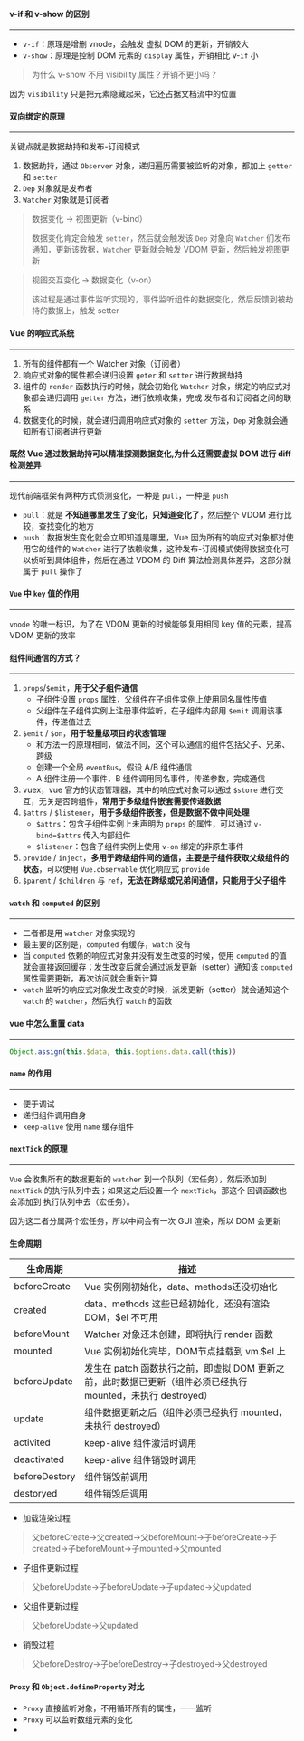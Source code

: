 #### v-if 和 v-show 的区别

****

- `v-if`：原理是增删 vnode，会触发 虚拟 DOM 的更新，开销较大
- `v-show`：原理是控制 DOM 元素的 `display` 属性，开销相比 v-`if` 小

> 为什么 v-show 不用 visibility 属性？开销不更小吗？

因为 `visibility` 只是把元素隐藏起来，它还占据文档流中的位置



#### 双向绑定的原理

****

关键点就是数据劫持和发布-订阅模式

1. 数据劫持，通过 `Observer` 对象，递归遍历需要被监听的对象，都加上 `getter` 和 `setter`
2. `Dep` 对象就是发布者
3. `Watcher` 对象就是订阅者

> 数据变化 -> 视图更新（v-bind）
>
> 数据变化肯定会触发 `setter`，然后就会触发该 `Dep` 对象向 `Watcher` 们发布通知，更新该数据，`Watcher` 更新就会触发 VDOM 更新，然后触发视图更新

> 视图交互变化 -> 数据变化（v-on）
>
> 该过程是通过事件监听实现的，事件监听组件的数据变化，然后反馈到被劫持的数据上，触发 setter



#### Vue 的响应式系统

****

1. 所有的组件都有一个 Watcher 对象（订阅者）
2. 响应式对象的属性都会递归设置 `geter` 和 `setter` 进行数据劫持
3. 组件的 `render` 函数执行的时候，就会初始化 `Watcher` 对象，绑定的响应式对象都会递归调用 `getter` 方法，进行依赖收集，完成 发布者和订阅者之间的联系
4. 数据变化的时候，就会递归调用响应式对象的 `setter` 方法，`Dep` 对象就会通知所有订阅者进行更新



#### 既然 Vue 通过数据劫持可以精准探测数据变化,为什么还需要虚拟 DOM 进行 diff 检测差异

****

现代前端框架有两种方式侦测变化，一种是 `pull`，一种是 `push`

- `pull`：就是 **不知道哪里发生了变化，只知道变化了**，然后整个 VDOM 进行比较，查找变化的地方
- `push`：数据发生变化就会立即知道是哪里，Vue 因为所有的响应式对象都对使用它的组件的 `Watcher` 进行了依赖收集，这种发布-订阅模式使得数据变化可以侦听到具体组件，然后在通过 VDOM 的 Diff 算法检测具体差异，这部分就属于 `pull` 操作了



#### `Vue` 中 `key` 值的作用

****

`vnode` 的唯一标识，为了在 VDOM 更新的时候能够复用相同 key 值的元素，提高 VDOM 更新的效率



#### 组件间通信的方式？

****

1. `props`/`$emit`，**用于父子组件通信**
   - 子组件设置 `props` 属性，父组件在子组件实例上使用同名属性传值
   - 父组件在子组件实例上注册事件监听，在子组件内部用 `$emit` 调用该事件，传递值过去
2. `$emit` / `$on`，**用于轻量级项目的状态管理**
   - 和方法一的原理相同，做法不同，这个可以通信的组件包括父子、兄弟、跨级
   - 创建一个全局 `eventBus`，假设 A/B 组件通信
   - A 组件注册一个事件，B 组件调用同名事件，传递参数，完成通信
3. vuex，vue 官方的状态管理器，其中的响应式对象可以通过 `$store` 进行交互，无关是否跨组件，**常用于多级组件嵌套需要传递数据**
4. `$attrs` / `$listener`，**用于多级组件嵌套，但是数据不做中间处理**
   - `$attrs`：包含子组件实例上未声明为 `props` 的属性，可以通过 `v-bind=$attrs` 传入内部组件
   - `$listener`：包含子组件实例上使用 `v-on` 绑定的非原生事件
5. `provide` / `inject`，**多用于跨级组件间的通信，主要是子组件获取父级组件的状态**，可以使用 `Vue.observable` 优化响应式 `provide`
6. `$parent` / `$children` 与 `ref`，**无法在跨级或兄弟间通信，只能用于父子组件**



#### `watch` 和 `computed` 的区别

****

- 二者都是用 `watcher` 对象实现的
- 最主要的区别是，`computed` 有缓存，`watch` 没有
- 当 `computed` 依赖的响应式对象并没有发生改变的时候，使用 `computed` 的值就会直接返回缓存；发生改变后就会通过派发更新（setter）通知该 `computed` 属性需要更新，再次访问就会重新计算
- `watch` 监听的响应式对象发生改变的时候，派发更新（setter）就会通知这个 `watch` 的 `watcher`，然后执行 `watch` 的函数



#### vue 中怎么重置 data

****

```javascript
Object.assign(this.$data, this.$options.data.call(this))
```



#### `name` 的作用

****

- 便于调试
- 递归组件调用自身
- `keep-alive` 使用 `name` 缓存组件



#### `nextTick` 的原理

****

`Vue` 会收集所有的数据更新的 `watcher` 到一个队列（宏任务），然后添加到 `nextTick` 的执行队列中去；如果这之后设置一个 `nextTick`，那这个 回调函数也会添加到 执行队列中去（宏任务）。

因为这二者分属两个宏任务，所以中间会有一次 GUI 渲染，所以 DOM 会更新



#### 生命周期

| 生命周期      | 描述                                                         |
| ------------- | ------------------------------------------------------------ |
| beforeCreate  | Vue 实例刚初始化，data、methods还没初始化                    |
| created       | data、methods 这些已经初始化，还没有渲染 DOM，$el 不可用     |
| beforeMount   | Watcher 对象还未创建，即将执行 render 函数                   |
| mounted       | Vue 实例初始化完毕，DOM节点挂载到 vm.$el 上                  |
| beforeUpdate  | 发生在 patch 函数执行之前，即虚拟 DOM 更新之前，此时数据已更新（组件必须已经执行 mounted，未执行 destroyed） |
| update        | 组件数据更新之后（组件必须已经执行 mounted，未执行 destroyed） |
| activited     | keep-alive 组件激活时调用                                    |
| deactivated   | keep-alive 组件销毁时调用                                    |
| beforeDestory | 组件销毁前调用                                               |
| destoryed     | 组件销毁后调用                                               |

- 加载渲染过程

> 父beforeCreate->父created->父beforeMount->子beforeCreate->子created->子beforeMount->子mounted->父mounted

- 子组件更新过程

> 父beforeUpdate->子beforeUpdate->子updated->父updated

- 父组件更新过程

> 父beforeUpdate->父updated

- 销毁过程

> 父beforeDestroy->子beforeDestroy->子destroyed->父destroyed

#### `Proxy` 和 `Object.defineProperty` 对比

- `Proxy` 直接监听对象，不用循环所有的属性，一一监听
- `Proxy` 可以监听数组元素的变化
- 